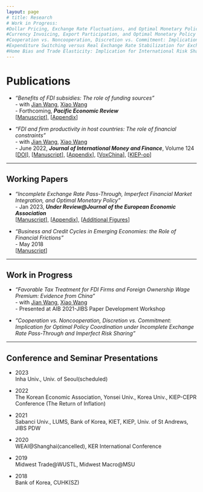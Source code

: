 ```yaml
---
layout: page
# title: Research 
# Work in Progress: 
#Dollar Pricing, Exchange Rate Fluctuations, and Optimal Monetary Policy in Multiple Countries
#Currency Invoicing, Export Participation, and Optimal Monetary Policy
#Cooperation vs. Noncooperation, Discretion vs. Commitment: Implication for Optimal Policy Coordination under Incomplete Exchange Rate Pass-Through and Imperfect Risk Sharing
#Expenditure Switching versus Real Exchange Rate Stabilization for Exchange Rate Policy Revisited
#Home Bias and Trade Elasticity: Implication for International Risk Sharing and the Transmission of Supply and Demand Shocks
---
```


# Publications
* _“Benefits of FDI subsidies: The role of funding sources”_ <br>
  -&nbsp;with [Jian Wang](https://jianwang.weebly.com/), [Xiao Wang](https://sites.google.com/site/xiaowangeconomics/) <br>
  -&nbsp;Forthcoming, _**Pacific Economic Review**_ <br> 
  [[Manuscript](https://econhanwt.github.io/my_docs/papers/2022_10_HanWangWangFDItax.pdf)], [[Appendix](https://econhanwt.github.io/my_docs/papers/2022_10_HanWangWangFDItax_supp.pdf)] 

* _“FDI and firm productivity in host countries: The role of financial constraints”_ <br>
  -&nbsp;with [Jian Wang](https://jianwang.weebly.com/), [Xiao Wang](https://sites.google.com/site/xiaowangeconomics/) <br>
  -&nbsp;June 2022, _**Journal of International Money and Finance**_, Volume 124 <br>
  [[DOI](https://www.sciencedirect.com/science/article/pii/S0261560622000262?dgcid=coauthor)], [[Manuscript](https://econhanwt.github.io/my_docs/papers/2022_02_HanWangWangFDI_JIMF_main.pdf)], [[Appendix](https://econhanwt.github.io/my_docs/papers/2022_02_HanWangWangFDI_JIMF_appendix.pdf)], [[VoxChina](http://www.voxchina.org/show-3-221.html)], [[KIEP-op](https://econhanwt.github.io/my_docs/papers/2021_10_KIEP_opinions_no224.pdf)] 

<hr size="2px">

## Working Papers
* _“Incomplete Exchange Rate Pass-Through, Imperfect Financial Market Integration, and Optimal Monetary Policy”_ <br>
  -&nbsp;Jan 2023, _**Under Review@Journal of the European Economic Association**_ <br>
  [[Manuscript](https://econhanwt.github.io/my_docs/papers/2023_01_HWT_OMP_RiskSharing_PTM.pdf)], [[Appendix](https://econhanwt.github.io/my_docs/papers/2023_01_HWT_OMP_RiskSharing_PTM_append.pdf)], [[Additional Figures](https://econhanwt.github.io/my_docs/papers/2023_01_HWT_OMP_RiskSharing_PTM_fig.pdf)] 
  
* _“Business and Credit Cycles in Emerging Economies: the Role of Financial Frictions”_ <br>
  -&nbsp;May 2018 <br>
  [[Manuscript](https://econhanwt.github.io/my_docs/papers/2018_05_HWT_Spread_Banks_EME.pdf)] 

<hr size="2px">

## Work in Progress 
* _“Favorable Tax Treatment for FDI Firms and Foreign Ownership Wage Premium: Evidence from China”_ <br>
  -&nbsp;with [Jian Wang](https://jianwang.weebly.com/), [Xiao Wang](https://sites.google.com/site/xiaowangeconomics/) <br>
  -&nbsp;Presented at AIB 2021-JIBS Paper Development Workshop 
  
* _“Cooperation vs. Noncooperation, Discretion vs. Commitment: Implication for Optimal Policy Coordination under Incomplete Exchange Rate Pass-Through and Imperfect Risk Sharing”_ 

<hr size="2px">

## Conference and Seminar Presentations
* 2023 <br> 
  Inha Univ., Univ. of Seoul(scheduled) 
  
* 2022 <br> 
  The Korean Economic Association, Yonsei Univ., Korea Univ., KIEP-CEPR Conference (The Return of Inflation) 
  
* 2021 <br> 
  Sabanci Univ., LUMS, Bank of Korea, KIET, KIEP, Univ. of St Andrews, JIBS PDW
  
* 2020 <br> 
  WEAI@Shanghai(cancelled), KER International Conference 
  
* 2019 <br> 
  Midwest Trade@WUSTL, Midwest Macro@MSU 
  
* 2018 <br> 
  Bank of Korea, CUHK(SZ) 
